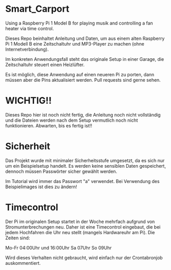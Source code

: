 # Smart_Carport
Using a Raspberry Pi 1 Model B for playing musik and controlling a fan heater via time control.

Dieses Repo beinhaltet Anleitung und Daten, um aus einem alten Raspberry Pi 1 Modell B eine Zeitschaltuhr und MP3-Player zu machen (ohne Internetverbindung).

Im konkreten Anwendungsfall steht das originale Setup in einer Garage, die Zeitschaltuhr steuert einen Heizlüfter.

Es ist möglich, diese Anwendung auf einen neueren Pi zu porten, dann müssen aber die Pins aktualisiert werden. Pull requests sind gerne sehen.


# WICHTIG!!
Dieses Repo hier ist noch nicht fertig, die Anleitung noch nicht vollständig und die Dateien werden nach dem Setup vermutlich noch nicht funktionieren. Abwarten, bis es fertig ist!!

# Sicherheit
Das Projekt wurde mit minimaler Sicherheitsstufe umgesetzt, da es sich nur um ein Beispielsetup handelt. Es werden keine sensiblen Daten gespeichert, dennoch müssen Passwörter sicher gewählt werden.

Im Tutorial wird immer das Passwort "a" verwendet. Bei Verwendung des Beispielimages ist dies zu ändern!

# Timecontrol
Der Pi im originalen Setup startet in der Woche mehrfach aufgrund von Stromunterbrechungen neu.
Daher ist eine Timecontrol eingebaut, die bei jedem Hochfahren die Uhr neu stellt (mangels Hardwareuhr am Pi).
Die Zeiten sind:

Mo-Fr 04:00Uhr und 16:00Uhr
Sa 07Uhr
So 09Uhr

Wird dieses Verhalten nicht gebraucht, wird einfach nur der Crontabronjob auskommentiert.